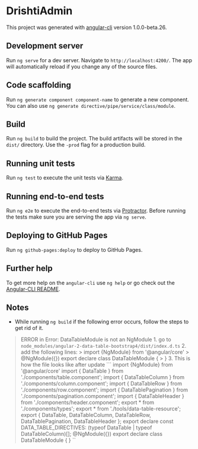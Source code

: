 # DrishtiAdmin

This project was generated with [angular-cli](https://github.com/angular/angular-cli) version 1.0.0-beta.26.

## Development server
Run `ng serve` for a dev server. Navigate to `http://localhost:4200/`. The app will automatically reload if you change any of the source files.

## Code scaffolding

Run `ng generate component component-name` to generate a new component. You can also use `ng generate directive/pipe/service/class/module`.

## Build

Run `ng build` to build the project. The build artifacts will be stored in the `dist/` directory. Use the `-prod` flag for a production build.

## Running unit tests

Run `ng test` to execute the unit tests via [Karma](https://karma-runner.github.io).

## Running end-to-end tests

Run `ng e2e` to execute the end-to-end tests via [Protractor](http://www.protractortest.org/).
Before running the tests make sure you are serving the app via `ng serve`.

## Deploying to GitHub Pages

Run `ng github-pages:deploy` to deploy to GitHub Pages.

## Further help

To get more help on the `angular-cli` use `ng help` or go check out the [Angular-CLI README](https://github.com/angular/angular-cli/blob/master/README.md).

## Notes 
- While running ```ng build``` if the following error occurs, follow the steps to get rid of it.
> ERROR in Error: DataTableModule is not an NgModule
    1. go to ```node_modules/angular-2-data-table-bootstrap4/dist/index.d.ts``` 
    2. add the following lines: 
        > import {NgModule} from '@angular/core'
        > @NgModule({}) export declare class DataTableModule {
        > }
    3. This is how the file looks like after update
        ```
        import {NgModule} from '@angular/core'
        import { DataTable } from './components/table.component';
        import { DataTableColumn } from './components/column.component';
        import { DataTableRow } from './components/row.component';
        import { DataTablePagination } from './components/pagination.component';
        import { DataTableHeader } from './components/header.component';
        export * from './components/types';
        export * from './tools/data-table-resource';
        export { DataTable, DataTableColumn, DataTableRow, DataTablePagination, DataTableHeader };
        export declare const DATA_TABLE_DIRECTIVES: (typeof DataTable | typeof DataTableColumn)[];
        @NgModule({}) export declare class DataTableModule {
        }
        ``    


